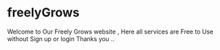 # freelyGrows
Welcome to Our Freely Grows website , Here all services are Free to Use without Sign up or login Thanks you .. 
